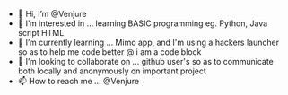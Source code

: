 - 👋 Hi, I’m @Venjure
- 👀 I’m interested in ... learning BASIC programming eg. Python, Java script HTML 
- 🌱 I’m currently learning ... Mimo app, and I'm using a hackers launcher so as to help me code better @ i am a code block
- 💞️ I’m looking to collaborate on ... github user's so as to communicate both locally and anonymously on important project
- 📫 How to reach me ... @Venjure 

<!---
Venjure/Venjure is a ✨ special ✨ repository because its `README.md` (this file) appears on your GitHub profile.
You can click the Preview link to take a look at your changes.
--->
